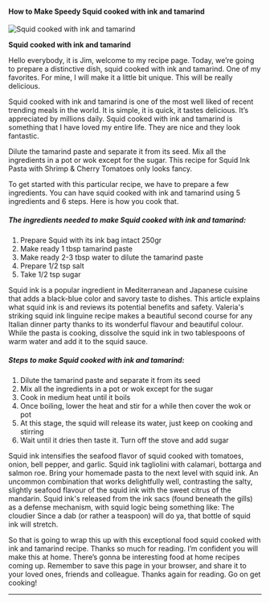             

#### How to Make Speedy Squid cooked with ink and tamarind

![Squid cooked with ink and tamarind](https://img-global.cpcdn.com/recipes/bf4a031d75fd49b5/751x532cq70/squid-cooked-with-ink-and-tamarind-recipe-main-photo.jpg)

**Squid cooked with ink and tamarind**

Hello everybody, it is Jim, welcome to my recipe page. Today, we’re going to prepare a distinctive dish, squid cooked with ink and tamarind. One of my favorites. For mine, I will make it a little bit unique. This will be really delicious.

Squid cooked with ink and tamarind is one of the most well liked of recent trending meals in the world. It is simple, it is quick, it tastes delicious. It’s appreciated by millions daily. Squid cooked with ink and tamarind is something that I have loved my entire life. They are nice and they look fantastic.

Dilute the tamarind paste and separate it from its seed. Mix all the ingredients in a pot or wok except for the sugar. This recipe for Squid Ink Pasta with Shrimp & Cherry Tomatoes only looks fancy.

To get started with this particular recipe, we have to prepare a few ingredients. You can have squid cooked with ink and tamarind using 5 ingredients and 6 steps. Here is how you cook that.

##### The ingredients needed to make Squid cooked with ink and tamarind:

1.  Prepare Squid with its ink bag intact 250gr
2.  Make ready 1 tbsp tamarind paste
3.  Make ready 2-3 tbsp water to dilute the tamarind paste
4.  Prepare 1/2 tsp salt
5.  Take 1/2 tsp sugar

Squid ink is a popular ingredient in Mediterranean and Japanese cuisine that adds a black-blue color and savory taste to dishes. This article explains what squid ink is and reviews its potential benefits and safety. Valeria's striking squid ink linguine recipe makes a beautiful second course for any Italian dinner party thanks to its wonderful flavour and beautiful colour. While the pasta is cooking, dissolve the squid ink in two tablespoons of warm water and add it to the squid sauce.

##### Steps to make Squid cooked with ink and tamarind:

1.  Dilute the tamarind paste and separate it from its seed
2.  Mix all the ingredients in a pot or wok except for the sugar
3.  Cook in medium heat until it boils
4.  Once boiling, lower the heat and stir for a while then cover the wok or pot
5.  At this stage, the squid will release its water, just keep on cooking and stirring
6.  Wait until it dries then taste it. Turn off the stove and add sugar

Squid ink intensifies the seafood flavor of squid cooked with tomatoes, onion, bell pepper, and garlic. Squid ink tagliolini with calamari, bottarga and salmon roe. Bring your homemade pasta to the next level with squid ink. An uncommon combination that works delightfully well, contrasting the salty, slightly seafood flavour of the squid ink with the sweet citrus of the mandarin. Squid ink's released from the ink sacs (found beneath the gills) as a defense mechanism, with squid logic being something like: The cloudier Since a dab (or rather a teaspoon) will do ya, that bottle of squid ink will stretch.

So that is going to wrap this up with this exceptional food squid cooked with ink and tamarind recipe. Thanks so much for reading. I’m confident you will make this at home. There’s gonna be interesting food at home recipes coming up. Remember to save this page in your browser, and share it to your loved ones, friends and colleague. Thanks again for reading. Go on get cooking!

* * *